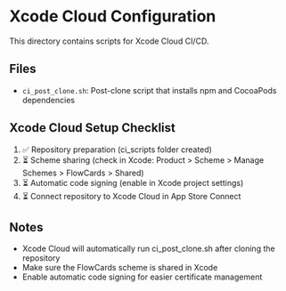 # Xcode Cloud Configuration

This directory contains scripts for Xcode Cloud CI/CD.

## Files

- `ci_post_clone.sh`: Post-clone script that installs npm and CocoaPods dependencies

## Xcode Cloud Setup Checklist

1. ✅ Repository preparation (ci_scripts folder created)
2. ⏳ Scheme sharing (check in Xcode: Product > Scheme > Manage Schemes > FlowCards > Shared)
3. ⏳ Automatic code signing (enable in Xcode project settings)
4. ⏳ Connect repository to Xcode Cloud in App Store Connect

## Notes

- Xcode Cloud will automatically run ci_post_clone.sh after cloning the repository
- Make sure the FlowCards scheme is shared in Xcode
- Enable automatic code signing for easier certificate management